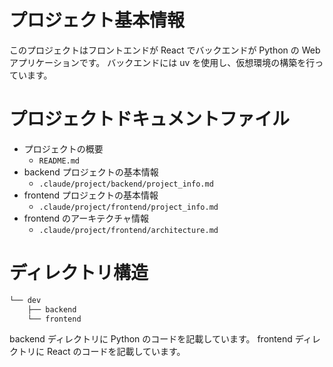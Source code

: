 # プロジェクト基本情報

このプロジェクトはフロントエンドが React でバックエンドが Python の Web アプリケーションです。
バックエンドには uv を使用し、仮想環境の構築を行っています。

# プロジェクトドキュメントファイル

- プロジェクトの概要
  - `README.md`
- backend プロジェクトの基本情報
  - `.claude/project/backend/project_info.md`
- frontend プロジェクトの基本情報
  - `.claude/project/frontend/project_info.md`
- frontend のアーキテクチャ情報
  - `.claude/project/frontend/architecture.md`

# ディレクトリ構造

```bash
└── dev
    ├── backend
    └── frontend
```

backend ディレクトリに Python のコードを記載しています。
frontend ディレクトリに React のコードを記載しています。
